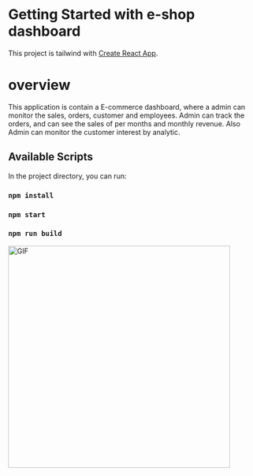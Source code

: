 # Getting Started with e-shop dashboard

This project is tailwind with [Create React App](https://github.com/facebook/create-react-app).

# overview

This application is contain a E-commerce dashboard, where a admin can monitor the sales, orders, customer and employees. Admin can track the orders, and  can see the sales of per months and monthly revenue. Also Admin can monitor the customer interest by analytic.

## Available Scripts

In the project directory, you can run:

### `npm install`

### `npm start`

### `npm run build`

<img alt="GIF" src="https://i.ibb.co/B6S112n/Screenshot-from-2022-07-20-21-34-03.png" width="full" height="450" />
